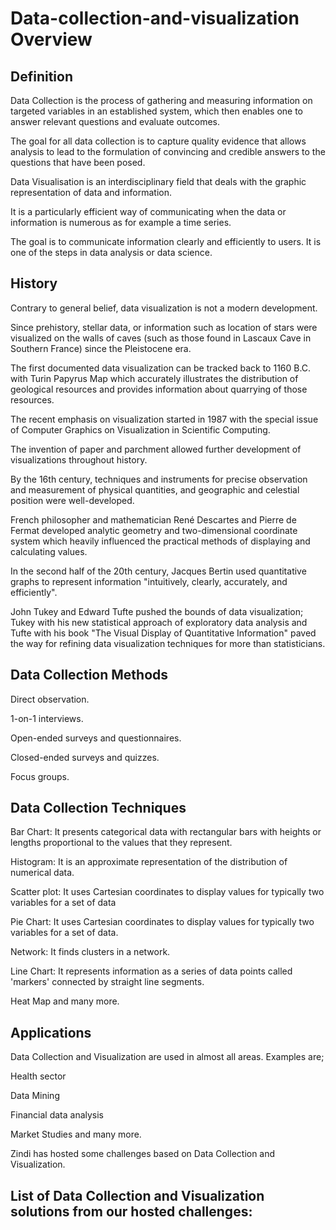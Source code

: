 # Data-collection-and-visualization Overview

## Definition

Data Collection is the process of gathering and measuring information on targeted variables in an established system, which then enables one to answer relevant questions and evaluate outcomes.

The goal for all data collection is to capture quality evidence that allows analysis to lead to the formulation of convincing and credible answers to the questions that have been posed.

Data Visualisation is an interdisciplinary field that deals with the graphic representation of data and information.

It is a particularly efficient way of communicating when the data or information is numerous as for example a time series.

The goal is to communicate information clearly and efficiently to users. It is one of the steps in data analysis or data science.


## History

Contrary to general belief, data visualization is not a modern development.

Since prehistory, stellar data, or information such as location of stars were visualized on the walls of caves (such as those found in Lascaux Cave in Southern France) since the Pleistocene era.

The first documented data visualization can be tracked back to 1160 B.C. with Turin Papyrus Map which accurately illustrates the distribution of geological resources and provides information about quarrying of those resources.

The recent emphasis on visualization started in 1987 with the special issue of Computer Graphics on Visualization in Scientific Computing. 

The invention of paper and parchment allowed further development of visualizations throughout history.

By the 16th century, techniques and instruments for precise observation and measurement of physical quantities, and geographic and celestial position were well-developed.

French philosopher and mathematician René Descartes and Pierre de Fermat developed analytic geometry and two-dimensional coordinate system which heavily influenced the practical methods of displaying and calculating values.

In the second half of the 20th century, Jacques Bertin used quantitative graphs to represent information "intuitively, clearly, accurately, and efficiently".

John Tukey and Edward Tufte pushed the bounds of data visualization; Tukey with his new statistical approach of exploratory data analysis and Tufte with his book "The Visual Display of Quantitative Information" paved the way for refining data visualization techniques for more than statisticians.


## Data Collection Methods

Direct observation.

1-on-1 interviews.

Open-ended surveys and questionnaires.

Closed-ended surveys and quizzes.

Focus groups.


## Data Collection Techniques

Bar Chart: It presents categorical data with rectangular bars with heights or lengths proportional to the values that they represent.

Histogram: It is an approximate representation of the distribution of numerical data.

Scatter plot: It uses Cartesian coordinates to display values for typically two variables for a set of data

Pie Chart: It uses Cartesian coordinates to display values for typically two variables for a set of data.

Network: It finds clusters in a network.

Line Chart: It represents information as a series of data points called 'markers' connected by straight line segments.

Heat Map and many more.


## Applications

Data Collection and Visualization are used in almost all areas. Examples are;

Health sector

Data Mining

Financial data analysis

Market Studies and many more.

Zindi has hosted some challenges based on Data Collection and Visualization.
	
## List of Data Collection and Visualization solutions from our hosted challenges:


